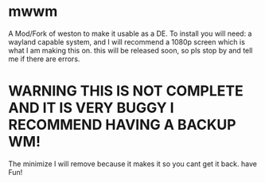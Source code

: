 # mwwm
A Mod/Fork of weston to make it usable as a DE.
To install you will need: a wayland capable system, and I will recommend a 1080p screen which is what I am making this on.
this will be released soon, so pls stop by and tell me if there are errors.
# WARNING THIS IS NOT COMPLETE AND IT IS VERY BUGGY I RECOMMEND HAVING A BACKUP WM!
The minimize I will remove because it makes it so you cant get it back. have Fun!
